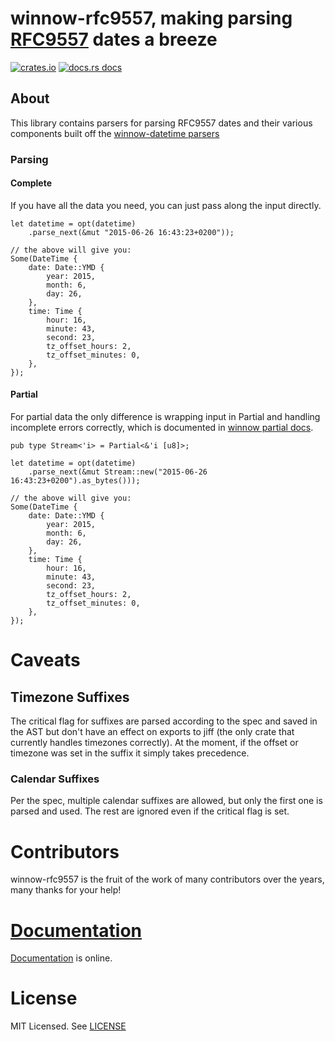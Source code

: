 # winnow-rfc9557, making parsing [RFC9557][iso] dates a breeze

[![crates.io](https://img.shields.io/crates/v/winnow-rfc9557?style=flat-square)](https://crates.io/crates/winnow-rfc9557)
[![docs.rs docs](https://img.shields.io/badge/docs-latest-blue.svg?style=flat-square)](https://docs.rs/winnow-rfc9557)

[iso]: https://datatracker.ietf.org/doc/html/rfc9557
[winnow]: https://github.com/winnow-rs/winnow
[winnow-datetime]: https://crates.io/crates/winnow-datetime

## About

This library contains parsers for parsing RFC9557 dates and their various components built off the
[winnow-datetime parsers][winnow-datetime]

### Parsing

#### Complete
If you have all the data you need, you can just pass along the input directly.

```rust,ignore
let datetime = opt(datetime)
    .parse_next(&mut "2015-06-26 16:43:23+0200"));

// the above will give you:
Some(DateTime {
    date: Date::YMD {
        year: 2015,
        month: 6,
        day: 26,
    },
    time: Time {
        hour: 16,
        minute: 43,
        second: 23,
        tz_offset_hours: 2,
        tz_offset_minutes: 0,
    },
});
```

#### Partial
For partial data the only difference is wrapping input in Partial and handling incomplete errors correctly,
which is documented in [winnow partial docs](https://docs.rs/winnow/latest/winnow/_topic/partial/index.html).
```rust,ignore
pub type Stream<'i> = Partial<&'i [u8]>;

let datetime = opt(datetime)
    .parse_next(&mut Stream::new("2015-06-26 16:43:23+0200").as_bytes()));

// the above will give you:
Some(DateTime {
    date: Date::YMD {
        year: 2015,
        month: 6,
        day: 26,
    },
    time: Time {
        hour: 16,
        minute: 43,
        second: 23,
        tz_offset_hours: 2,
        tz_offset_minutes: 0,
    },
});
```

# Caveats
## Timezone Suffixes
The critical flag for suffixes are parsed according to the spec and saved in the AST but don't have an effect on
exports to jiff (the only crate that currently handles timezones correctly). At the moment, if the offset or timezone
was set in the suffix it simply takes precedence.

### Calendar Suffixes
Per the spec, multiple calendar suffixes are allowed, but only the first one is parsed and used. The rest are ignored
even if the critical flag is set.

# Contributors

winnow-rfc9557 is the fruit of the work of many contributors over the years, many thanks for your help!

# [Documentation][docs]

[Documentation][docs] is online.

# License

MIT Licensed. See [LICENSE](https://mit-license.org/)

[docs]: https://docs.rs/winnow_rfc9557/
